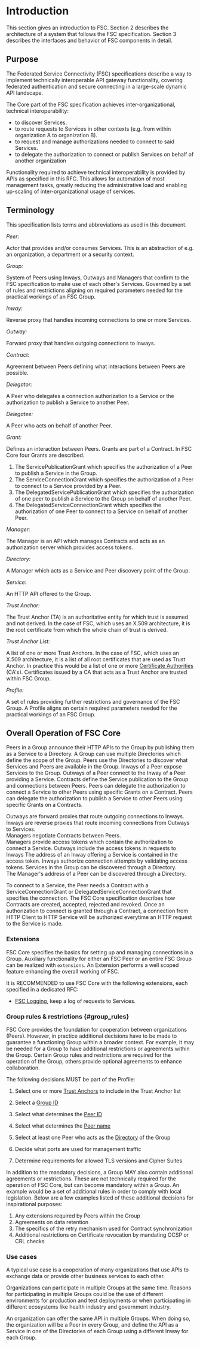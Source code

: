 # Introduction

This section gives an introduction to FSC.
Section 2 describes the architecture of a system that follows the FSC specification.
Section 3 describes the interfaces and behavior of FSC components in detail.

## Purpose

The Federated Service Connectivity (FSC) specifications describe a way to implement technically interoperable API gateway functionality, covering federated authentication and secure connecting in a large-scale dynamic API landscape. 

The Core part of the FSC specification achieves inter-organizational, technical interoperability:

- to discover Services.
- to route requests to Services in other contexts (e.g. from within organization A to organization B).
- to request and manage authorizations needed to connect to said Services.
- to delegate the authorization to connect or publish Services on behalf of another organization

Functionality required to achieve technical interoperability is provided by APIs as specified in this RFC. This allows for automation of most management tasks, greatly reducing the administrative load and enabling up-scaling of inter-organizational usage of services.

## Terminology

This specification lists terms and abbreviations as used in this document.

*Peer:*

Actor that provides and/or consumes Services. This is an abstraction of e.g. an organization, a department or a security context.

*Group:*

System of Peers using Inways, Outways and Managers that confirm to the FSC specification to make use of each other's Services.
Governed by a set of rules and restrictions aligning on required parameters needed for the practical workings of an FSC Group.

*Inway:*

Reverse proxy that handles incoming connections to one or more Services.

*Outway:*

Forward proxy that handles outgoing connections to Inways.

*Contract:*

Agreement between Peers defining what interactions between Peers are possible.

*Delegator:*

A Peer who delegates a connection authorization to a Service or the authorization to publish a Service to another Peer.

*Delegatee:*

A Peer who acts on behalf of another Peer.

*Grant:*

Defines an interaction between Peers. Grants are part of a Contract. In FSC Core four Grants are described.

1. The ServicePublicationGrant which specifies the authorization of a Peer to publish a Service in the Group.
2. The ServiceConnectionGrant which specifies the authorization of a Peer to connect to a Service provided by a Peer.
3. The DelegatedServicePublicationGrant which specifies the authorization of one peer to publish a Service to the Group on behalf of another Peer.
4. The DelegatedServiceConnectionGrant which specifies the authorization of one Peer to connect to a Service on behalf of another Peer.

*Manager:*

The Manager is an API which manages Contracts and acts as an authorization server which provides access tokens.

*Directory:*

A Manager which acts as a Service and Peer discovery point of the Group.

*Service:*

An HTTP API offered to the Group.

*Trust Anchor:*

The Trust Anchor (TA) is an authoritative entity for which trust is assumed and not derived. In the case of FSC, which uses an X.509 architecture, it is the root certificate from which the whole chain of trust is derived.


*Trust Anchor List:*

A list of one or more Trust Anchors. In the case of FSC, which uses an X.509 architecture, it is a list of all root certificates that are used as Trust Anchor. In practice this would be a list of one or more [Certificate Authorities](https://en.wikipedia.org/wiki/Certificate_authority) (CA's).
Certificates issued by a CA that acts as a Trust Anchor are trusted within FSC Group.

*Profile:* 

A set of rules providing further restrictions and governance of the FSC Group. A Profile aligns on certain required parameters needed for the practical workings of an FSC Group. 

## Overall Operation of FSC Core

Peers in a Group announce their HTTP APIs to the Group by publishing them as a Service to a Directory. A Group can use multiple Directories which define the scope of the Group. Peers use the Directories to discover what Services and Peers are available in the Group.
Inways of a Peer expose Services to the Group. 
Outways of a Peer connect to the Inway of a Peer providing a Service.
Contracts define the Service publication to the Group and connections between Peers.
Peers can delegate the authorization to connect a Service to other Peers using specific Grants on a Contract.
Peers can delegate the authorization to publish a Service to other Peers using specific Grants on a Contracts.

Outways are forward proxies that route outgoing connections to Inways.  
Inways are reverse proxies that route incoming connections from Outways to Services.  
Managers negotiate Contracts between Peers.  
Managers provide access tokens which contain the authorization to connect a Service. 
Outways include the access tokens in requests to Inways
The address of an Inway offering a Service is contained in the access token. 
Inways authorize connection attempts by validating access tokens.
Services in the Group can be discovered through a Directory.  
The Manager's address of a Peer can be discovered through a Directory. 

To connect to a Service, the Peer needs a Contract with a ServiceConnectionGrant or DelegatedServiceConnectionGrant that specifies the connection. The FSC Core specification describes how Contracts are created, accepted, rejected and revoked. Once an authorization to connect is granted through a Contract, a connection from HTTP Client to HTTP Service will be authorized everytime an HTTP request to the Service is made.

### Extensions
FSC Core specifies the basics for setting up and managing connections in a Group.
Auxiliary functionality for either an FSC Peer or an entire FSC Group can be realized with `extensions`. An Extension performs a well scoped feature enhancing the overall working of FSC. 

It is RECOMMENDED to use FSC Core with the following extensions, each specified in a dedicated RFC:

- [FSC Logging](https://gitdocumentatie.logius.nl/publicatie/fsc/logging/), keep a log of requests to Services.

### Group rules & restrictions {#group_rules}
FSC Core provides the foundation for cooperation between organizations (Peers). However, in practice additional decisions have to be made to guarantee a functioning Group within a broader context.
For example, it may be needed for a Group to have additional restrictions or agreements within the Group. Certain Group rules and restrictions are required for the operation of the Group, others provide optional agreements to enhance collaboration.

The following decisions MUST be part of the Profile:
1. Select one or more [Trust Anchors](#trust_anchor) to include in the Trust Anchor list
2. Select a [Group ID](#group_id)
3. Select what determines the [Peer ID](#peer_id)
4. Select what determines the [Peer name](#peer_name)
5. Select at least one Peer who acts as the [Directory](#directory) of the Group

6. Decide what ports are used for management traffic
7. Determine requirements for allowed TLS versions and Cipher Suites 

In addition to the mandatory decisions, a Group MAY also contain additional agreements or restrictions. These are not technically required for the operation of FSC Core, but can become mandatory within a Group. An example would be a set of additional rules in order to comply with local legislation.
Below are a few examples listed of these additional decisions for inspirational purposes:
1. Any extensions required by Peers within the Group
2. Agreements on data retention
3. The specifics of the retry mechanism used for Contract synchronization
4. Additional restrictions on Certificate revocation by mandating OCSP or CRL checks


### Use cases

A typical use case is a cooperation of many organizations that use APIs to exchange data or provide other business services to each other.

Organizations can participate in multiple Groups at the same time. 
Reasons for participating in multiple Groups could be the use of different environments for production and test deployments or when participating in different ecosystems like health industry and government industry.

An organization can offer the same API in multiple Groups. When doing so, the organization will be a Peer in every Group, and define the API as a Service in one of the Directories of each Group using a different Inway for each Group.
